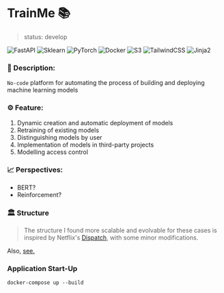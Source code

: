 # TrainMe 📚
> status: develop

![FastAPI](https://img.shields.io/badge/fastapi-%2307405e.svg?style=for-the-badge&logo=fastapi&logoColor=E6882EE)
![Sklearn](https://img.shields.io/badge/sklearn-%2307405e.svg?style=for-the-badge&logo=scikit-learn&logoColor=E6882EE)
![PyTorch](https://img.shields.io/badge/PyTorch-%2307405e.svg?style=for-the-badge&logo=PyTorch&logoColor=E6882EE)
![Docker](https://img.shields.io/badge/docker-%2307405e.svg?style=for-the-badge&logo=docker&logoColor=E6882EE)
![S3](https://img.shields.io/badge/s3-%2307405e.svg?style=for-the-badge&logo=amazonS3&logoColor=E6882EE)
![TailwindCSS](https://img.shields.io/badge/tailwind-%2307405e.svg?style=for-the-badge&logo=tailwindcss&logoColor=E6882EE)
![Jinja2](https://img.shields.io/badge/Jinja2-%2307405e.svg?style=for-the-badge&logo=Jinja&logoColor=E6882EE)
 
### 📝 Description: 
`No-code` platform for automating the process of building and deploying machine learning models

### ⚙️ Feature:
1. Dynamic creation and automatic deployment of models
2. Retraining of existing models
3. Distinguishing models by user
4. Implementation of models in third-party projects
5. Modelling access control

### 📈 Perspectives:
* BERT?
* Reinforcement?

### 🏛️ Structure
> The structure I found more scalable and evolvable for these cases is inspired by Netflix's [Dispatch](https://github.com/Netflix/dispatch), with some minor modifications.

Also, [see.](https://github.com/zhanymkanov/fastapi-best-practices?tab=readme-ov-file)

### Application Start-Up
```shell
docker-compose up --build
```
